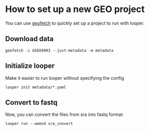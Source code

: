 # How to set up a new GEO project

You can use [geofetch](http://geofetch.databio.org) to quickly set up a project to run with looper.

## Download data

```
geofetch -i GSE69993 --just-metadata -m metadata
```

## Initialize looper

Make it easier to run looper without specifying the config

```
looper init metadata/*.yaml
```

## Convert to fastq

Now, you can convert the files from sra into fastq format:

```
looper run --amend sra_convert
```

